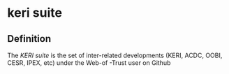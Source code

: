# keri suite
## Definition
The _KERI suite_ is the set of inter-related developments (KERI, ACDC, OOBI, CESR, IPEX, etc) under the Web-of -Trust user on Github